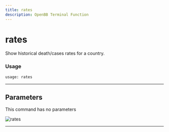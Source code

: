 ```yaml
---
title: rates
description: OpenBB Terminal Function
---
```


# rates

Show historical death/cases rates for a country.

### Usage

```python
usage: rates
```

---

## Parameters

This command has no parameters


![rates](https://user-images.githubusercontent.com/46355364/153898007-a051dc1c-4b03-4c3c-ae72-c61da8f732ff.png)

---

